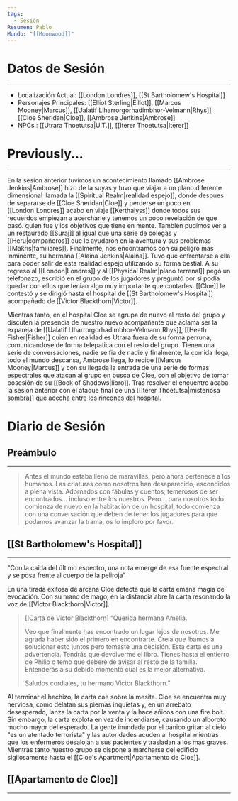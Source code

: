 ```yaml
---
tags:
  - Sesión
Resumen: Pablo
Mundo: "[[Moonwood]]"
---
```

# Datos de Sesión
---
- Localización Actual: [[London|Londres]], [[St Bartholomew's Hospital]]
- Personajes Principales: [[Elliot Sterling|Elliot]], [[Marcus Mooney|Marcus]], [[Ualatif Llharrorgorhadimbhor-Velmann|Rhys]], [[Cloe Sheridan|Cloe]], [[Ambrose Jenkins|Ambrose]]
- NPCs : [[Utrara Thoetutsa|U.T.]], [[Iterer Thoetutsa|Iterer]]
# Previously...
---
En la sesion anterior tuvimos un acontecimiento llamado [[Ambrose Jenkins|Ambrose]] hizo de la suyas y tuvo que viajar a un plano diferente dimensional llamada la [[Spiritual Realm|realidad espejo]], donde despues de separarse de [[Cloe Sheridan|Cloe]] y perderse un poco en [[London|Londres]] acabo en viaje [[Kerthalyss]] donde todos sus recuerdos empiezan a acercharle y tenemos un poco revelación de que pasó. quien fue y los objetivos que tiene en mente. También pudimos ver a un restaurado [[Suraj]] al igual que una serie de colegas y [[Heru|compañeros]] que le ayudaron en la aventura y sus problemas [[Makris|familiares]]. Finalmente, nos encontramos con su peligro mas inminente, su hermana [[Alaina Jenkins|Alaina]]. Tuvo que enfrentarse a ella para poder salir de esta realidad espejo utilizando su forma bestial. A su regreso al [[London|Londres]] y al [[Physical Realm|plano terrenal]] pegó un telefonazo, escribió en el grupo de los jugadores y preguntó por si podía quedar con ellos que tenian algo muy importante que contarles. [[Cloe]] le contestó y se dirigió hasta el hospital de [[St Bartholomew's Hospital]] acompañado de [[Victor Blackthorn|Victor]]. 

Mientras tanto, en el hospital Cloe se agrupa de nuevo al resto del grupo y discuten la presencia de nuestro nuevo acompañante que aclama ser la expareja de [[Ualatif Llharrorgorhadimbhor-Velmann|Rhys]], [[Heath Fisher|Fisher]] quien en realidad es Utrara fuera de su forma perruna, comunicandose de forma telepatica con el resto del grupo. Tienen una serie de conversaciones, nadie se fia de nadie y finalmente, la comida llega, todo el mundo descansa, Ambrose llega, lo recibe [[Marcus Mooney|Marcus]] y con su llegada la entrada de una serie de formas espectrales que atacan al grupo en busca de Cloe, con el objetivo de tomar posesión de su [[Book of Shadows|libro]]. Tras resolver el encuentro acaba la sesión anterior con el ataque final de una [[Iterer Thoetutsa|misteriosa sombra]] que acecha entre los rincones del hospital. 
# Diario de Sesión
## Preámbulo
---
>Antes el mundo estaba lleno de maravillas, pero ahora pertenece a los humanos. Las criaturas como nosotros han desaparecido, escondidos a plena vista. Adornados con fábulas y cuentos, temerosos de ser encontrados… incluso entre los nuestros. Pero… para nosotros todo comienza de nuevo en la habitación de un hospital, todo comienza con una conversación que deben de tener los jugadores para que podamos avanzar la trama, os lo imploro por favor.
## [[St Bartholomew's Hospital]]
---
"Con la caída del último espectro, una nota emerge de esa fuente espectral y se posa frente al cuerpo de la peliroja"

En una tirada exitosa de arcana Cloe detecta que la carta emana magia de evocación. Con su mano de mago, en la distancia abre la carta resonando la voz de [[Victor Blackthorn|Victor]].

> [!Carta de Victor Blackthorn]
> “Querida hermana Amelia. 
> 
> Veo que finalmente has encontrado un lugar lejos de nosotros. Me agrada haber sido el primero en encontrarte. Creía que íbamos a solucionar esto juntos pero tomaste una decisión. Esta carta es una advertencia. Tendrás que devolverme el libro. Tienes hasta el entierro de Philip o temo que deberé de avisar al resto de la familia. Entenderás a su debido momento cual es la mejor alternativa. 
> 
> Saludos cordiales, tu hermano Victor Blackthorn.”

Al terminar el hechizo, la carta cae sobre la mesita. Cloe se encuentra muy nerviosa, como delatan sus piernas inquietas y, en un arrebato desesperado, lanza la carta por la venta y la hace añicos con una fire bolt. Sin embargo, la carta explota en vez de incendiarse, causando un alboroto mucho mayor del esperado. La gente inundada por el pánico gritan al cielo "es un atentado terrorista" y las autoridades acuden al hospital mientras que los enfermeros desalojan a sus pacientes y trasladan a los mas graves. Mientras tanto nuestro grupo se dispone a marcharse del edificio sigilosamente hasta el [[Cloe's Apartment|Apartamento de Cloe]].
## [[Apartamento de Cloe]]
---



